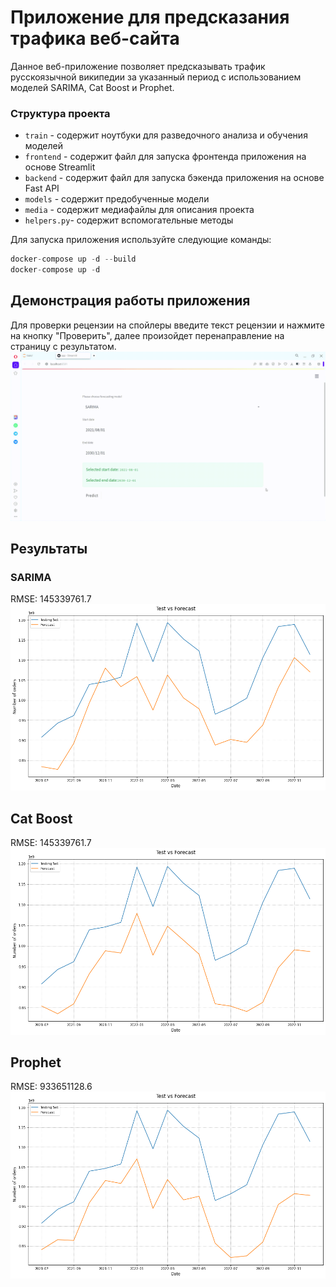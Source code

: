 # Приложение для предсказания трафика веб-сайта
Данное веб-приложение позволяет предсказывать трафик русскоязычной википедии за указанный период с использованием моделей SARIMA, Cat Boost и Prophet.
### Структура проекта
- `train` - содержит ноутбуки для разведочного анализа и обучения моделей
- `frontend` - содержит файл для запуска фронтенда приложения на основе Streamlit
- `backend` - содержит файл для запуска бэкенда приложения на основе Fast API
- `models` - содержит предобученные модели
- `media` - содержит медиафайлы для описания проекта
- `helpers.py`- содержит вспомогательные методы

Для запуска приложения используйте следующие команды:
```python
docker-compose up -d --build
docker-compose up -d
```
## Демонстрация работы приложения
Для проверки рецензии на спойлеры введите текст рецензии и нажмите на кнопку "Проверить", далее произойдет перенаправление на страницу с результатом.
![Демо](https://github.com/ASoloveva01/Web_Traffic_Forecasting/blob/main/media/демо.gif)
  
## Результаты
### SARIMA
RMSE: 145339761.7
![Иллюстрация к проекту](https://github.com/ASoloveva01/Web_Traffic_Forecasting/blob/main/media/sarima_results.png)
## Cat Boost
RMSE: 145339761.7
![Иллюстрация к проекту](https://github.com/ASoloveva01/Web_Traffic_Forecasting/blob/main/media/catboost_results.png)
## Prophet
RMSE: 933651128.6
![Иллюстрация к проекту](https://github.com/ASoloveva01/Web_Traffic_Forecasting/blob/main/media/prophet_results.png)
